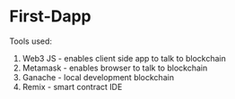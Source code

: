 # First-Dapp


Tools used:

1. Web3 JS - enables client side app to talk to blockchain
2. Metamask - enables browser to talk to blockchain
3. Ganache - local development blockchain
4. Remix - smart contract IDE


